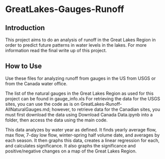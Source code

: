 # GreatLakes-Gauges-Runoff

## Introduction
This project aims to do an analysis of runoff in the Great Lakes Region in order to predict future patterns in water levels in the lakes. For more information read the final write up of this project.

## How to Use
Use these files for analyzing runoff from gauges in the US from USGS or from the Canada water office. 

The list of the natural gauges in the Great Lakes Region as used for this project can be found in gauge_info.xls
For retrieving the data for the USGS sites, you can use the code as is on GreatLakes-Runoff-AllNaturalGauges.md; however, to retrieve data for the Canadian sites, you must first download the data using Download Canada Data.ipynb into a folder, then access the data using the main code. 

This data analyzes by water year as defined. It finds yearly average flow, max flow, 7-day low flow, winter-spring half volume date, and averages by each season. It then graphs this data, creates a linear regression for each, and calculates significance. It also graphs the significance and positive/negative changes on a map of the Great Lakes Region.
